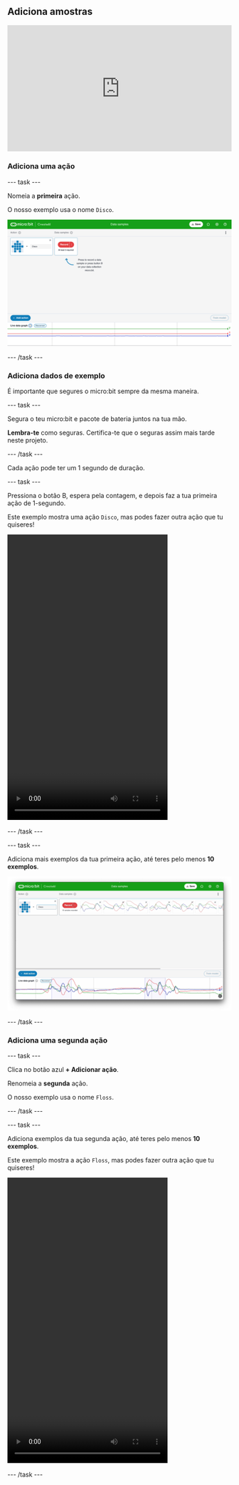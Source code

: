 ## Adiciona amostras

<html>
  <div style="position: relative; overflow: hidden; padding-top: 56.25%;">
    <iframe style="position: absolute; top: 0; left: 0; right: 0; width: 100%; height: 100%; border: none;" src="https://www.youtube.com/embed/wCOEoAI2X28?rel=0&cc_load_policy=1" allowfullscreen allow="accelerometer; autoplay; clipboard-write; encrypted-media; gyroscope; picture-in-picture; web-share"></iframe>
  </div>
</html>

### Adiciona uma ação

--- task ---

Nomeia a **primeira** ação.

O nosso exemplo usa o nome `Disco`.

![Captura de tela que mostra o nome de uma ação](images/action.png)

--- /task ---

### Adiciona dados de exemplo

É importante que segures o micro:bit sempre da mesma maneira.

--- task ---

Segura o teu micro:bit e pacote de bateria juntos na tua mão.

**Lembra-te** como seguras. Certifica-te que o seguras assim mais tarde neste projeto.

--- /task ---

Cada ação pode ter um 1 segundo de duração.

--- task ---

Pressiona o botão B, espera pela contagem, e depois faz a tua primeira ação de 1-segundo.

Este exemplo mostra uma ação `Disco`, mas podes fazer outra ação que tu quiseres!

<video width="360" height="640" controls>
  <source src="images/disco.mp4" type="video/mp4" alt="A video of young person recording samples of a dance move">
O teu navegador não suporta a tag do vídeo.
</video>

--- /task ---

--- task ---

Adiciona mais exemplos da tua primeira ação, até teres pelo menos **10 exemplos**.

![Captura de ecrã que mostra 10 exemplos de uma ação](images/disco10.png)

--- /task ---

### Adiciona uma segunda ação

--- task ---

Clica no botão azul **+ Adicionar ação**.

Renomeia a **segunda** ação.

O nosso exemplo usa o nome `Floss`.

--- /task ---

--- task ---

Adiciona exemplos da tua segunda ação, até teres pelo menos **10 exemplos**.

Este exemplo mostra a ação `Floss`, mas podes fazer outra ação que tu quiseres!

<video width="360" height="640" controls>
  <source src="images/floss.mp4" type="video/mp4" alt="A video of young person recording samples of a dance move">
O teu navegador não suporta a tag do vídeo.
</video>

--- /task ---
